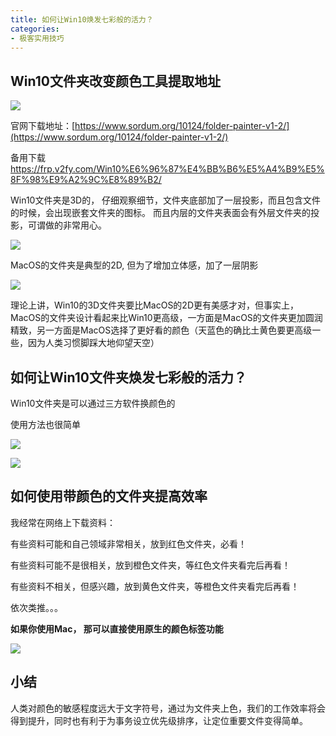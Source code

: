 ```yaml
---
title: 如何让Win10焕发七彩般的活力？
categories:
- 极客实用技巧
---
```




## Win10文件夹改变颜色工具提取地址

![](https://v2fy.com/asset/0i/jikemiji/jikemiji-md/kr-000092.assets/1240.png)

官网下载地址：[https://www.sordum.org/10124/folder-painter-v1-2/](https://www.sordum.org/10124/folder-painter-v1-2/)

备用下载 https://frp.v2fy.com/Win10%E6%96%87%E4%BB%B6%E5%A4%B9%E5%8F%98%E9%A2%9C%E8%89%B2/



Win10文件夹是3D的， 仔细观察细节，文件夹底部加了一层投影，而且包含文件的时候，会出现嵌套文件夹的图标。 而且内层的文件夹表面会有外层文件夹的投影，可谓做的非常用心。

![](https://v2fy.com/asset/0i/jikemiji/jikemiji-md/kr-000092.assets/1240-20200808104109807.png)

MacOS的文件夹是典型的2D, 但为了增加立体感，加了一层阴影

![](https://v2fy.com/asset/0i/jikemiji/jikemiji-md/kr-000092.assets/1240-20200808104109912.png)

理论上讲，Win10的3D文件夹要比MacOS的2D更有美感才对，但事实上，MacOS的文件夹设计看起来比Win10更高级，一方面是MacOS的文件夹更加圆润精致，另一方面是MacOS选择了更好看的颜色（天蓝色的确比土黄色要更高级一些，因为人类习惯脚踩大地仰望天空）


## 如何让Win10文件夹焕发七彩般的活力？

Win10文件夹是可以通过三方软件换颜色的

使用方法也很简单

![](https://v2fy.com/asset/0i/jikemiji/jikemiji-md/kr-000092.assets/strip.gif)


![](https://v2fy.com/asset/0i/jikemiji/jikemiji-md/kr-000092.assets/1240-20200808104109822.png)

## 如何使用带颜色的文件夹提高效率

我经常在网络上下载资料：

有些资料可能和自己领域非常相关，放到红色文件夹，必看！

有些资料可能不是很相关，放到橙色文件夹，等红色文件夹看完后再看！

有些资料不相关，但感兴趣，放到黄色文件夹，等橙色文件夹看完后再看！

依次类推。。。

**如果你使用Mac， 那可以直接使用原生的颜色标签功能**

![](https://v2fy.com/asset/0i/jikemiji/jikemiji-md/kr-000092.assets/1240-20200808104109882.png)





## 小结

人类对颜色的敏感程度远大于文字符号，通过为文件夹上色，我们的工作效率将会得到提升，同时也有利于为事务设立优先级排序，让定位重要文件变得简单。


